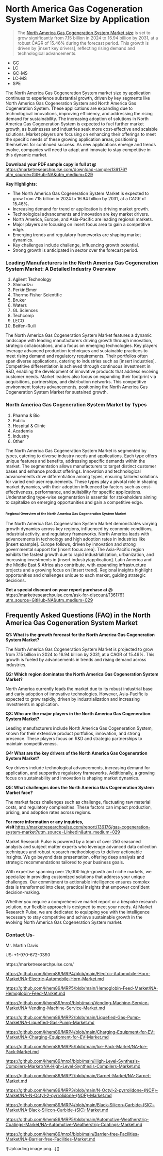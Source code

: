 <h1>North America Gas Cogeneration System Market&nbsp;Size by Application</h1><blockquote><p>The <a href="https://marketresearchpulse.com/download-sample/136176?utm_source=GitHub-NA&amp;utm_medium=029">North America Gas Cogeneration System Market size</a> is set to grow significantly from 7.15 billion in 2024 to 16.94 billion by 2031, at a robust CAGR of 15.46% during the forecast period. This growth is driven by [insert key drivers], reflecting rising demand and technological advancements.</p></blockquote><ul><li>GC<li> LC<li> GC-MS<li> LC-MS<li> SPE</li></ul><p>The North America Gas Cogeneration System market size by application continues to experience substantial growth, driven by key segments like North America Gas Cogeneration System and North America Gas Cogeneration System. These applications are expanding due to technological innovations, improving efficiency, and addressing the rising demand for sustainability. The increasing adoption of solutions in North America Gas Cogeneration System is expected to fuel further market growth, as businesses and industries seek more cost-effective and scalable solutions. Market players are focusing on enhancing their offerings to meet the specific needs of these growing application areas, positioning themselves for continued success. As new applications emerge and trends evolve, companies will need to adapt and innovate to stay competitive in this dynamic market.</p><p><strong>Download your PDF sample copy in full at @ </strong><a href="https://marketresearchpulse.com/download-sample/136176?utm_source=GitHub-NA&amp;utm_medium=029">https://marketresearchpulse.com/download-sample/136176?utm_source=GitHub-NA&amp;utm_medium=029</a></p><p><strong>Key Highlights: </strong></p><ul><li>The North America Gas Cogeneration System Market is expected to grow from 7.15 billion in 2024 to 16.94 billion by 2031, at a CAGR of 15.46%.</li><li>Increasing demand for trend or application is driving market growth.</li><li>Technological advancements and innovation are key market drivers.</li><li>North America, Europe, and Asia-Pacific are leading regional markets.</li><li>Major players are focusing on insert focus area to gain a competitive edge.</li><li>Emerging trends and regulatory frameworks are shaping market dynamics.</li><li>Key challenges include challenge, influencing growth potential.</li><li>Strong growth is anticipated in sector over the forecast period.</li></ul><h3>Leading Manufacturers in the North America Gas Cogeneration System Market: A Detailed Industry Overview</h3><ol><li>Agilent Technology</li><li>Shimadzu</li><li>PerkinElmer</li><li>Thermo Fisher Scientific</li><li>Bruker</li><li>Waters</li><li>GL Sciences</li><li>Techcomp</li><li>LECO</li><li>Beifen-Ruili</li></ol><div class="flex max-w-full flex-col flex-grow"><div class="min-h-8 text-message flex w-full flex-col items-end gap-2 whitespace-normal break-words [.text-message+&amp;]:mt-5" dir="auto" data-message-author-role="assistant" data-message-id="fd8432e4-4910-450d-b182-61b7bfb0a01f" data-message-model-slug="gpt-4o"><div class="flex w-full flex-col gap-1 empty:hidden first:pt-[3px]"><div class="markdown prose w-full break-words dark:prose-invert light"><p>The North America Gas Cogeneration System Market features a dynamic landscape with leading manufacturers driving growth through innovation, strategic collaborations, and a focus on emerging technologies. Key players leverage advanced production techniques and sustainable practices to meet rising demand and regulatory requirements. Their portfolios often span diverse applications, catering to industries such as [insert industries]. Competitive differentiation is achieved through continuous investment in R&amp;D, enabling the development of innovative products that address evolving customer needs. Market leaders also focus on expanding their footprint via acquisitions, partnerships, and distribution networks. This competitive environment fosters advancements, positioning the North America Gas Cogeneration System Market for sustained growth.</p></div></div></div></div><h3>North America Gas Cogeneration System Market by Types</h3><ol><li>Pharma & Bio<li> Public<li> Hospital & Clinic<li> Academia<li> Industry<li> Other</li></ol><div class="flex max-w-full flex-col flex-grow"><div class="min-h-8 text-message flex w-full flex-col items-end gap-2 whitespace-normal break-words [.text-message+&amp;]:mt-5" dir="auto" data-message-author-role="assistant" data-message-id="084470be-0bb7-4664-bddf-5156b4f41249" data-message-model-slug="gpt-4o-mini"><div class="flex w-full flex-col gap-1 empty:hidden first:pt-[3px]"><div class="markdown prose w-full break-words dark:prose-invert light"><p>The North America Gas Cogeneration System Market is segmented by types, catering to diverse industry needs and applications. Each type offers unique features and benefits, addressing specific demands within the market. The segmentation allows manufacturers to target distinct customer bases and enhance product offerings. Innovation and technological advancements drive differentiation among types, ensuring tailored solutions for varied end-user requirements. These types play a pivotal role in shaping market dynamics, with their adoption influenced by factors such as cost-effectiveness, performance, and suitability for specific applications. Understanding type-wise segmentation is essential for stakeholders aiming to capitalize on emerging opportunities and gain a competitive edge.</p></div></div></div></div><h3><span style="font-size: 11px;">Regional Overview of the North America Gas Cogeneration System Market</span></h3><div class="flex max-w-full flex-col flex-grow"><div class="min-h-8 text-message flex w-full flex-col items-end gap-2 whitespace-normal break-words [.text-message+&amp;]:mt-5" dir="auto" data-message-author-role="assistant" data-message-id="e9038762-ce64-4e30-91c9-9bd413514231" data-message-model-slug="gpt-4o-mini"><div class="flex w-full flex-col gap-1 empty:hidden first:pt-[3px]"><div class="markdown prose w-full break-words dark:prose-invert light"><p>The North America Gas Cogeneration System Market demonstrates varying growth dynamics across key regions, influenced by economic conditions, industrial activity, and regulatory frameworks. North America leads with advancements in technology and high adoption rates in industries like [insert example]. Europe follows, driven by innovation and strong governmental support for [insert focus area]. The Asia-Pacific region exhibits the fastest growth due to rapid industrialization, urbanization, and increasing investments in [insert industry/application]. Latin America and the Middle East &amp; Africa also contribute, with expanding infrastructure projects and a growing focus on [insert trend]. Regional insights highlight opportunities and challenges unique to each market, guiding strategic decisions.</p></div></div></div></div><p><strong>Get a special discount on your report purchase at @ </strong><a href="https://marketresearchpulse.com/ask-for-discount/136176?utm_source=GitHub-NA&amp;utm_medium=029">https://marketresearchpulse.com/ask-for-discount/136176?utm_source=GitHub-NA&amp;utm_medium=029</a></p><h2>Frequently Asked Questions (FAQ) in the North America Gas Cogeneration System Market</h2><p><strong>Q1: What is the growth forecast for the North America Gas Cogeneration System Market?</strong></p><p>The North America Gas Cogeneration System Market is projected to grow from 7.15 billion in 2024 to 16.94 billion by 2031, at a CAGR of 15.46%. This growth is fueled by advancements in trends and rising demand across industries.</p><p><strong>Q2: Which region dominates the North America Gas Cogeneration System Market?</strong></p><p>North America currently leads the market due to its robust industrial base and early adoption of innovative technologies. However, Asia-Pacific is expected to grow rapidly, driven by industrialization and increasing investments in application.</p><p><strong>Q3: Who are the major players in the North America Gas Cogeneration System Market?</strong></p><p>Leading manufacturers include North America Gas Cogeneration System, known for their extensive product portfolios, innovation, and strong presence. These players focus on R&amp;D and strategic partnerships to maintain competitiveness.</p><p><strong>Q4: What are the key drivers of the North America Gas Cogeneration System Market?</strong></p><p>Key drivers include technological advancements, increasing demand for application, and supportive regulatory frameworks. Additionally, a growing focus on sustainability and innovation is shaping market dynamics.</p><p><strong>Q5: What challenges does the North America Gas Cogeneration System Market face?</strong></p><p>The market faces challenges such as challenge, fluctuating raw material costs, and regulatory complexities. These factors can impact production, pricing, and adoption rates across regions.</p><p><strong>For more information or any inquiries, visit&nbsp;</strong><a href="https://marketresearchpulse.com/report/136176/gas-cogeneration-system-market?utm_source=Linkedin&utm_medium=029">https://marketresearchpulse.com/report/136176/gas-cogeneration-system-market?utm_source=Linkedin&utm_medium=029</a></p><p>Market Research Pulse is powered by a team of over 250 seasoned analysts and subject matter experts who leverage advanced data collection techniques and robust research methodologies to deliver actionable insights. We go beyond data presentation, offering deep analysis and strategic recommendations tailored to your business goals.</p><p>With expertise spanning over 25,000 high-growth and niche markets, we specialize in providing customized solutions that address your unique challenges. Our commitment to actionable intelligence ensures complex data is transformed into clear, practical insights that empower confident decision-making.</p><p>Whether you require a comprehensive market report or a bespoke research solution, our flexible approach is designed to meet your needs. At Market Research Pulse, we are dedicated to equipping you with the intelligence necessary to stay competitive and achieve sustainable growth in the evolving North America Gas Cogeneration System market.</p><h3><strong>Contact Us-</strong></h3><p>Mr. Martin Davis</p><p>US: +1-970-672-0390</p><p>https://marketresearchpulse.com/</p><p><a href="https://github.com/khem89/MRP4/blob/main/Electric-Automobile-Horn-Market/NA-Electric-Automobile-Horn-Market.md">https://github.com/khem89/MRP4/blob/main/Electric-Automobile-Horn-Market/NA-Electric-Automobile-Horn-Market.md</a></p><p><a href="https://github.com/khem89/MRP5/blob/main/Hemoglobin-Feed-Market/NA-Hemoglobin-Feed-Market.md">https://github.com/khem89/MRP5/blob/main/Hemoglobin-Feed-Market/NA-Hemoglobin-Feed-Market.md</a></p><p><a href="https://github.com/khem89/mrp1/blob/main/Vending-Machine-Service-Market/NA-Vending-Machine-Service-Market.md">https://github.com/khem89/mrp1/blob/main/Vending-Machine-Service-Market/NA-Vending-Machine-Service-Market.md</a></p><p><a href="https://github.com/khem89/MRP2/blob/main/Liquefied-Gas-Pump-Market/NA-Liquefied-Gas-Pump-Market.md">https://github.com/khem89/MRP2/blob/main/Liquefied-Gas-Pump-Market/NA-Liquefied-Gas-Pump-Market.md</a></p><p><a href="https://github.com/khem89/MRP4/blob/main/Charging-Equipment-for-EV-Market/NA-Charging-Equipment-for-EV-Market.md">https://github.com/khem89/MRP4/blob/main/Charging-Equipment-for-EV-Market/NA-Charging-Equipment-for-EV-Market.md</a></p><p><a href="https://github.com/khem89/MRP5/blob/main/Ice-Pack-Market/NA-Ice-Pack-Market.md">https://github.com/khem89/MRP5/blob/main/Ice-Pack-Market/NA-Ice-Pack-Market.md</a></p><p><a href="https://github.com/khem89/mrp1/blob/main/High-Level-Synthesis-Compilers-Market/NA-High-Level-Synthesis-Compilers-Market.md">https://github.com/khem89/mrp1/blob/main/High-Level-Synthesis-Compilers-Market/NA-High-Level-Synthesis-Compilers-Market.md</a></p><p><a href="https://github.com/khem89/MRP2/blob/main/Garnet-Market/NA-Garnet-Market.md">https://github.com/khem89/MRP2/blob/main/Garnet-Market/NA-Garnet-Market.md</a></p><p><a href="https://github.com/khem89/MRP3/blob/main/N-Octyl-2-pyrrolidone-(NOP)-Market/NA-N-Octyl-2-pyrrolidone-(NOP)-Market.md">https://github.com/khem89/MRP3/blob/main/N-Octyl-2-pyrrolidone-(NOP)-Market/NA-N-Octyl-2-pyrrolidone-(NOP)-Market.md</a></p><p><a href="https://github.com/khem89/MRP4/blob/main/Black-Silicon-Carbide-(SIC)-Market/NA-Black-Silicon-Carbide-(SIC)-Market.md">https://github.com/khem89/MRP4/blob/main/Black-Silicon-Carbide-(SIC)-Market/NA-Black-Silicon-Carbide-(SIC)-Market.md</a></p><p><a href="https://github.com/khem89/MRP5/blob/main/Automotive-Weatherstrip-Coatings-Market/NA-Automotive-Weatherstrip-Coatings-Market.md">https://github.com/khem89/MRP5/blob/main/Automotive-Weatherstrip-Coatings-Market/NA-Automotive-Weatherstrip-Coatings-Market.md</a></p><p><a href="https://github.com/khem89/mrp1/blob/main/Barrier-free-Facilities-Market/NA-Barrier-free-Facilities-Market.md">https://github.com/khem89/mrp1/blob/main/Barrier-free-Facilities-Market/NA-Barrier-free-Facilities-Market.md</a></p>
![Uploading image.png…]()
